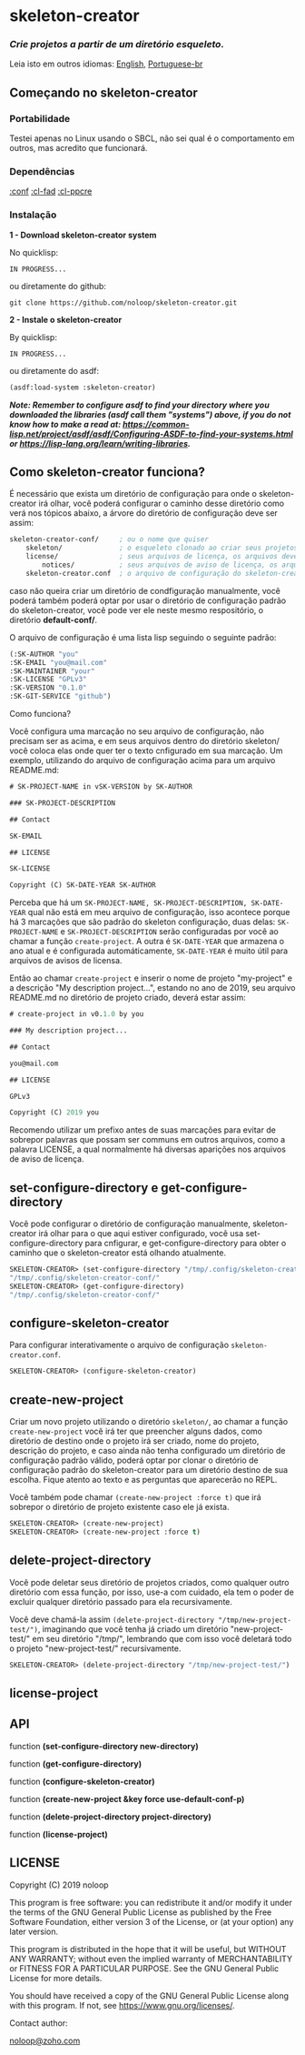 # skeleton-creator

### _Crie projetos a partir de um diretório esqueleto._

Leia isto em outros idiomas: [English](https://github.com/noloop/skeleton-creator/README.md), [Portuguese-br](https://github.com/noloop/skeleton-creator/README.pt-br.md)

## Começando no skeleton-creator

### Portabilidade

Testei apenas no Linux usando o SBCL, não sei qual é o comportamento em outros, mas acredito que funcionará.

### Dependências

[:conf](https://github.com/noloop/conf)
[:cl-fad](https://github.com/edicl/cl-fad)
[:cl-ppcre](https://github.com/edicl/cl-ppcre)

### Instalação

**1 - Download skeleton-creator system**

No quicklisp:

```
IN PROGRESS...
```

ou diretamente do github:

```
git clone https://github.com/noloop/skeleton-creator.git
```
**2 - Instale o skeleton-creator**

By quicklisp:

```
IN PROGRESS...
```

ou diretamente do asdf:

```lisp
(asdf:load-system :skeleton-creator)
```

_**Note: Remember to configure asdf to find your directory where you downloaded the libraries (asdf call them "systems") above, if you do not know how to make a read at: https://common-lisp.net/project/asdf/asdf/Configuring-ASDF-to-find-your-systems.html or https://lisp-lang.org/learn/writing-libraries.**_

## Como skeleton-creator funciona?

É necessário que exista um diretório de configuração para onde o skeleton-creator irá olhar, você poderá configurar o caminho desse diretório como verá nos tópicos abaixo, a árvore do diretório de configuração deve ser assim:

```lisp
skeleton-creator-conf/     ; ou o nome que quiser
    skeleton/              ; o esqueleto clonado ao criar seus projetos
    license/               ; seus arquivos de licença, os arquivos devem ter o tipo .txt
        notices/           ; seus arquivos de aviso de licença, os arquivos devem ter o tipo .txt
    skeleton-creator.conf  ; o arquivo de configuração do skeleton-creator
```

caso não queira criar um diretório de condfiguração manualmente, você poderá também poderá optar por usar o diretório de configuração padrão do skeleton-creator, você pode ver ele neste mesmo respositório, o diretório **default-conf/**.

O arquivo de configuração é uma lista lisp seguindo o seguinte padrão:

```lisp
(:SK-AUTHOR "you"
:SK-EMAIL "you@mail.com" 
:SK-MAINTAINER "your" 
:SK-LICENSE "GPLv3" 
:SK-VERSION "0.1.0" 
:SK-GIT-SERVICE "github")
```

Como funciona?

Você configura uma marcação no seu arquivo de configuração, não precisam ser as acima, e em seus arquivos dentro do diretório skeleton/ você coloca elas onde quer ter o texto cnfigurado em sua marcação. Um exemplo, utilizando do arquivo de configuração acima para um arquivo README.md:

```lisp
# SK-PROJECT-NAME in vSK-VERSION by SK-AUTHOR

### SK-PROJECT-DESCRIPTION

## Contact

SK-EMAIL

## LICENSE

SK-LICENSE

Copyright (C) SK-DATE-YEAR SK-AUTHOR
```

Perceba que há um `SK-PROJECT-NAME, SK-PROJECT-DESCRIPTION, SK-DATE-YEAR` qual não está em meu arquivo de configuração, isso acontece porque há 3 marcações que são padrão do skeleton configuração, duas delas: `SK-PROJECT-NAME` e `SK-PROJECT-DESCRIPTION` serão configuradas por você ao chamar a função `create-project`. A outra é `SK-DATE-YEAR` que armazena o ano atual e é configurada automáticamente, `SK-DATE-YEAR` é muito útil para arquivos de avisos de licensa.

Então ao chamar `create-project` e inserir o nome de projeto "my-project" e a descrição "My description project...", estando no ano de 2019, seu arquivo README.md no diretório de projeto criado, deverá estar assim:

```lisp
# create-project in v0.1.0 by you

### My description project...

## Contact

you@mail.com

## LICENSE

GPLv3

Copyright (C) 2019 you
```

Recomendo utilizar um prefixo antes de suas marcações para evitar de sobrepor palavras que possam ser communs em outros arquivos, como a palavra LICENSE, a qual normalmente há diversas aparições nos arquivos de aviso de licença.

## set-configure-directory e get-configure-directory

Você pode configurar o diretório de configuração manualmente, skeleton-creator irá olhar para o que aqui estiver configurado, você usa set-configure-directory para cnfigurar, e get-configure-directory para obter o caminho que o skeleton-creator está olhando atualmente.

```lisp
SKELETON-CREATOR> (set-configure-directory "/tmp/.config/skeleton-creator-conf/")
"/tmp/.config/skeleton-creator-conf/"
SKELETON-CREATOR> (get-configure-directory)
"/tmp/.config/skeleton-creator-conf/"
```

## configure-skeleton-creator

Para configurar interativamente o arquivo de configuração `skeleton-creator.conf`.

```lisp
SKELETON-CREATOR> (configure-skeleton-creator)
```

## create-new-project

Criar um novo projeto utilizando o diretório `skeleton/`, ao chamar a função `create-new-project` você irá ter que preencher alguns dados, como diretório de destino onde o projeto irá ser criado, nome do projeto, descrição do projeto, e caso ainda não tenha configurado um diretório de configuração padrão válido, poderá optar por clonar o diretório de configuração padrão do skeleton-creator para um diretório destino de sua escolha. Fique atento ao texto e as perguntas que aparecerão no REPL.

Você também pode chamar `(create-new-project :force t)` que irá sobrepor o diretório de projeto existente caso ele já exista.

```lisp
SKELETON-CREATOR> (create-new-project)
SKELETON-CREATOR> (create-new-project :force t)
```

## delete-project-directory

Você pode deletar seus diretório de projetos criados, como qualquer outro diretório com essa função, por isso, use-a com cuidado, ela tem o poder de excluir qualquer diretório passado para ela recursivamente.

Você deve chamá-la assim `(delete-project-directory "/tmp/new-project-test/")`, imaginando que você tenha já criado um diretório "new-project-test/" em seu diretório "/tmp/", lembrando que com isso você deletará todo o projeto "new-project-test/" recursivamente.

```lisp
SKELETON-CREATOR> (delete-project-directory "/tmp/new-project-test/")
```

## license-project


## API

function **(set-configure-directory new-directory)**

function **(get-configure-directory)**

function **(configure-skeleton-creator)**

function **(create-new-project &key force use-default-conf-p)**

function **(delete-project-directory project-directory)**

function **(license-project)**

## LICENSE

Copyright (C) 2019 noloop

This program is free software: you can redistribute it and/or modify
it under the terms of the GNU General Public License as published by
the Free Software Foundation, either version 3 of the License, or
(at your option) any later version.

This program is distributed in the hope that it will be useful,
but WITHOUT ANY WARRANTY; without even the implied warranty of
MERCHANTABILITY or FITNESS FOR A PARTICULAR PURPOSE.  See the
GNU General Public License for more details.

You should have received a copy of the GNU General Public License
along with this program.  If not, see <https://www.gnu.org/licenses/>.

Contact author:

noloop@zoho.com
